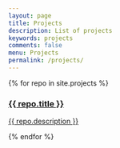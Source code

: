 ```yaml
---
layout: page
title: Projects
description: List of projects
keywords: projects
comments: false
menu: Projects
permalink: /projects/
---
```


<!-- {{site.projects}} -->
<div class="repo-list">
    <!-- Check here for github metadata -->
    <!-- https://help.github.com/articles/repository-metadata-on-github-pages/ -->
    {% for repo in site.projects %}
    <a href="{{ site.url }}{{ repo.url }}" target="_blank" class="one-third-column card text-center">
        <div class="thumbnail">
            <div class="card-image geopattern" data-pattern-id="{{ repo.name }}">
                <div class="card-image-cell">
                    <h3 class="card-title">
                        {{ repo.title }}
                    </h3>
                </div>
            </div>
            <div class="caption">
                <div class="card-description">
                    <p class="card-text">{{ repo.description }}</p>
                </div>
            </div>
        </div>
    </a>
    {% endfor %}
</div>
